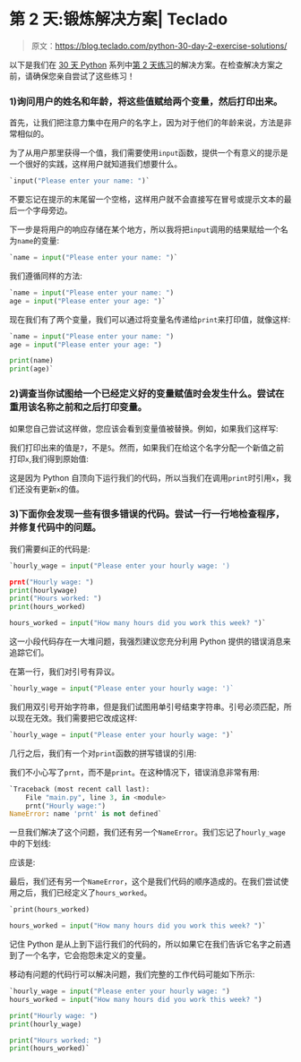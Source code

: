 # 第 2 天:锻炼解决方案| Teclado

> 原文：<https://blog.teclado.com/python-30-day-2-exercise-solutions/>

以下是我们在 [30 天 Python](https://blog.teclado.com/30-days-of-python/) 系列中[第 2 天练习](/30-days-of-python/python-30-day-2-strings-variables)的解决方案。在检查解决方案之前，请确保您亲自尝试了这些练习！

### 1)询问用户的姓名和年龄，将这些值赋给两个变量，然后打印出来。

首先，让我们把注意力集中在用户的名字上，因为对于他们的年龄来说，方法是非常相似的。

为了从用户那里获得一个值，我们需要使用`input`函数，提供一个有意义的提示是一个很好的实践，这样用户就知道我们想要什么。

```py
`input("Please enter your name: ")` 
```

不要忘记在提示的末尾留一个空格，这样用户就不会直接写在冒号或提示文本的最后一个字母旁边。

下一步是将用户的响应存储在某个地方，所以我将把`input`调用的结果赋给一个名为`name`的变量:

```py
`name = input("Please enter your name: ")` 
```

我们遵循同样的方法:

```py
`name = input("Please enter your name: ")
age = input("Please enter your age: ")` 
```

现在我们有了两个变量，我们可以通过将变量名传递给`print`来打印值，就像这样:

```py
`name = input("Please enter your name: ")
age = input("Please enter your age: ")

print(name)
print(age)` 
```

### 2)调查当你试图给一个已经定义好的变量赋值时会发生什么。尝试在重用该名称之前和之后打印变量。

如果您自己尝试这样做，您应该会看到变量值被替换。例如，如果我们这样写:

我们打印出来的值是`7`，不是`5`。然而，如果我们在给这个名字分配一个新值之前打印`x`,我们得到原始值:

这是因为 Python 自顶向下运行我们的代码，所以当我们在调用`print`时引用`x`，我们还没有更新`x`的值。

### 3)下面你会发现一些有很多错误的代码。尝试一行一行地检查程序，并修复代码中的问题。

我们需要纠正的代码是:

```py
`hourly_wage = input("Please enter your hourly wage: ')

prnt("Hourly wage: ")
print(hourlywage)
print("Hours worked: ")
print(hours_worked)

hours_worked = input("How many hours did you work this week? ")` 
```

这一小段代码存在一大堆问题，我强烈建议您充分利用 Python 提供的错误消息来追踪它们。

在第一行，我们对引号有异议。

```py
`hourly_wage = input("Please enter your hourly wage: ')` 
```

我们用双引号开始字符串，但是我们试图用单引号结束字符串。引号必须匹配，所以现在无效。我们需要把它改成这样:

```py
`hourly_wage = input("Please enter your hourly wage: ")` 
```

几行之后，我们有一个对`print`函数的拼写错误的引用:

我们不小心写了`prnt`，而不是`print`。在这种情况下，错误消息非常有用:

```py
`Traceback (most recent call last):
    File "main.py", line 3, in <module>
    prnt("Hourly wage:")
NameError: name 'prnt' is not defined` 
```

一旦我们解决了这个问题，我们还有另一个`NameError`。我们忘记了`hourly_wage`中的下划线:

应该是:

最后，我们还有另一个`NameError`，这个是我们代码的顺序造成的。在我们尝试使用之后，我们已经定义了`hours_worked`。

```py
`print(hours_worked)

hours_worked = input("How many hours did you work this week? ")` 
```

记住 Python 是从上到下运行我们的代码的，所以如果它在我们告诉它名字之前遇到了一个名字，它会抱怨未定义的变量。

移动有问题的代码行可以解决问题，我们完整的工作代码可能如下所示:

```py
`hourly_wage = input("Please enter your hourly wage: ")
hours_worked = input("How many hours did you work this week? ")

print("Hourly wage: ")
print(hourly_wage)

print("Hours worked: ")
print(hours_worked)` 
```